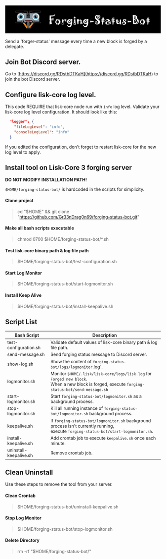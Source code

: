 ![##Images_README_Header##](./img/discord_banner.png)

Send a 'forger-status' message every time a new block is forged by a delegate.

## Join Bot Discord server.

Go to [https://discord.gg/RDstbDTKaH](https://discord.gg/RDstbDTKaH) to join the bot Discord server.

## Configure lisk-core log level.

This code REQUIRE that lisk-core node run with `info` log level. Validate your lisk-core log level configuration. It should look like this:

```json
  "logger": {
    "fileLogLevel": "info",
    "consoleLogLevel": "info"
  }
```

If you edited the configuration, don't forget to restart lisk-core for the new log level to apply.


## Install tool on Lisk-Core 3 forging server

**DO NOT MODIFY INSTALLATION PATH!** 

`$HOME/forging-status-bot/` is hardcoded in the scripts for simplicity.

#### Clone project
> cd "$HOME" && git clone "https://github.com/Gr33nDrag0n69/forging-status-bot.git"

#### Make all bash scripts executable
> chmod 0700 $HOME/forging-status-bot/*.sh

#### Test lisk-core binary path & log file path
> $HOME/forging-status-bot/test-configuration.sh

#### Start Log Monitor
> $HOME/forging-status-bot/start-logmonitor.sh

#### Install Keep Alive
> $HOME/forging-status-bot/install-keepalive.sh

## Script List

| Bash Script            | Description                                                                                                                                         |
| ---------------------- | --------------------------------------------------------------------------------------------------------------------------------------------------- |
| test-configuration.sh  | Validate default values of lisk-core binary path & log file path.                                                                                   |
| send-message.sh        | Send forging status message to Discord server.                                                                                                      |
| show-log.sh            | Show the content of `forging-status-bot/logs/logmonitor`.log`.                                                                                      |
| logmonitor.sh          | Monitor `$HOME/.lisk/lisk-core/logs/lisk.log` for `Forged new block`.<br />When a new block is forged, execute `forging-status-bot/send-message.sh` |
| start-logmonitor.sh    | Start `forging-status-bot/logmonitor.sh` as a background process.                                                                                   |
| stop-logmonitor.sh     | Kill all running instance of `forging-status-bot/logmonitor.sh` background process.                                                                 |
| keepalive.sh           | If `forging-status-bot/logmonitor.sh` background process isn't currently running,<br />execute `forging-status-bot/start-logmonitor.sh`.            |
| install-keepalive.sh   | Add crontab job to execute `keepalive.sh` once each minute.                                                                                         |
| uninstall-keepalive.sh | Remove crontab job.                                                                                                                                 |


## Clean Uninstall

Use these steps to remove the tool from your server.

#### Clean Crontab
> $HOME/forging-status-bot/uninstall-keepalive.sh

#### Stop Log Monitor
> $HOME/forging-status-bot/stop-logmonitor.sh

#### Delete Directory
> rm -rf "$HOME/forging-status-bot/"
